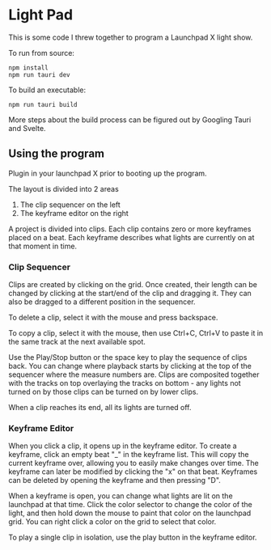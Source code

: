Light Pad
==================

This is some code I threw together to program a Launchpad X light show. 

To run from source: 

	npm install
	npm run tauri dev

To build an executable: 

	npm run tauri build

More steps about the build process can be figured out by Googling Tauri and Svelte. 


Using the program
--------------------

Plugin in your launchpad X prior to booting up the program.

The layout is divided into 2 areas

1. The clip sequencer on the left
2. The keyframe editor on the right

A project is divided into clips. Each clip contains zero or more keyframes placed on a beat. Each keyframe describes what lights are currently on at that moment in time.

### Clip Sequencer ###

Clips are created by clicking on the grid. Once created, their length can be changed by clicking at the start/end of the clip and dragging it. They can also be dragged to a different position in the sequencer. 

To delete a clip, select it with the mouse and press backspace.

To copy a clip, select it with the mouse, then use Ctrl+C, Ctrl+V to paste it in the same track at the next available spot.

Use the Play/Stop button or the space key to play the sequence of clips back. You can change where playback starts by clicking at the top of the sequencer where the measure numbers are. Clips are composited together with the tracks on top overlaying the tracks on bottom - any lights not turned on by those clips can be turned on by lower clips.

When a clip reaches its end, all its lights are turned off.  

### Keyframe Editor ###

When you click a clip, it opens up in the keyframe editor. To create a keyframe, click an empty beat "\_" in the keyframe list. This will copy the current keyframe over, allowing you to easily make changes over time. The keyframe can later be modified by clicking the "x" on that beat. Keyframes can be deleted by opening the keyframe and then pressing "D".

When a keyframe is open, you can change what lights are lit on the launchpad at that time. Click the color selector to change the color of the light, and then hold down the mouse to paint that color on the launchpad grid. You can right click a color on the grid to select that color.

To play a single clip in isolation, use the play button in the keyframe editor.









